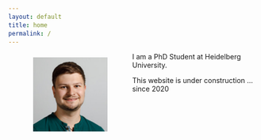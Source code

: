```yaml
---
layout: default
title: home
permalink: / 
---
```



<div>

<p><img  class="img-circle avatar" alt="Fabian Scheuermann" src="assets/img/photo.jpg" style="float:left;width:150px;margin:10px 50px">

I am a PhD Student at Heidelberg University. <br>

This website is under construction ... since 2020</p>

</div>